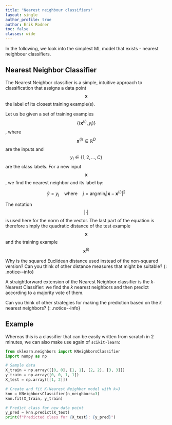 ```yaml
---
title: "Nearest neighbour classifiers"
layout: single
author_profile: true
author: Erik Rodner
toc: false
classes: wide
---
```


In the following, we look into the simplest ML model that exists - nearest neighbour classifiers.

## Nearest Neighbor Classifier

The Nearest Neighbor classifier is a simple, intuitive approach to classification that assigns a data point $$\mathbf{x}$$ the label of its closest training example(s).

Let us be given a set of training examples $$\{(\mathbf{x}^{(i)}, y_i)\}$$, where $$\mathbf{x}^{(i)} \in \mathbb{R}^D$$ are the inputs and $$y_i \in \{1, 2, \ldots, C\}$$ are the class labels.
For a new input $$\mathbf{x}$$, we find the nearest neighbor and its label by:

$$ \hat{y} = y_j \quad \text{where} \quad j = \arg\min_i \vert \mathbf{x} - \mathbf{x}^{(i)} \vert^2 $$

The notation $$\vert \cdot \vert$$ is used here for the norm of the vector. The last part of the equation is therefore simply
the quadratic distance of the test example $$\mathbf{x}$$ and the training example $$\mathbf{x}^{(i)}$$

Why is the squared Euclidean distance used instead of the non-squared version? Can you think of other distance measures
that might be suitable?
{: .notice--info}

A straightforward extension of the Nearest Neighbor classifier is the $k$-Nearest Classifier: 
we find the $k$ nearest neighbors and then predict according to a majority vote of them.

Can you think of other strategies for making the prediction based on the $k$ nearest neighbors?
{: .notice--info}

## Example

Whereas this is a classifier that can be easily written from scratch in 2 minutes, we can also make use again of `scikit-learn`:

```python
from sklearn.neighbors import KNeighborsClassifier
import numpy as np

# Sample data
X_train = np.array([[0, 0], [1, 1], [2, 2], [3, 3]])
y_train = np.array([0, 0, 1, 1])
X_test = np.array([[1, 2]])

# Create and fit K-Nearest Neighbor model with k=3
knn = KNeighborsClassifier(n_neighbors=3)
knn.fit(X_train, y_train)

# Predict class for new data point
y_pred = knn.predict(X_test)
print(f"Predicted class for {X_test}: {y_pred}")
```

